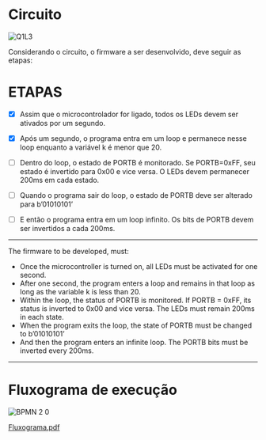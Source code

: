 # Circuito

![Q1L3](https://user-images.githubusercontent.com/67662041/87201486-0ec78200-c2d5-11ea-9fd6-baa32a44ce8a.png)


Considerando o circuito, o firmware a ser desenvolvido, deve seguir as etapas: 

# ETAPAS

- [x] Assim que o microcontrolador for ligado, todos os LEDs devem ser ativados por um segundo.

- [x] Após um segundo, o programa entra em um loop e permanece nesse loop enquanto a variável k é menor que 20.

- [ ] Dentro do loop, o estado de PORTB é monitorado. Se PORTB=0xFF, seu estado é invertido para 0x00 e vice versa. O LEDs devem permanecer 200ms em cada estado.

- [ ] Quando o programa sair do loop, o estado de PORTB deve ser alterado para b’01010101’

- [ ] E então o programa entra em um loop infinito. Os bits de PORTB devem ser invertidos a cada 200ms. 

---
The firmware to be developed, must:

* Once the microcontroller is turned on, all LEDs must be activated for one second.
* After one second, the program enters a loop and remains in that loop as long as the variable k is less than 20.
* Within the loop, the status of PORTB is monitored. If PORTB = 0xFF, its status is inverted to 0x00 and vice versa. The LEDs must remain 200ms in each state.
* When the program exits the loop, the state of PORTB must be changed to b’01010101’
* And then the program enters an infinite loop. The PORTB bits must be inverted every 200ms.
---

# Fluxograma de execução

![BPMN 2 0](https://user-images.githubusercontent.com/67662041/87200602-47665c00-c2d3-11ea-85e3-693d2079ac89.png)

[Fluxograma.pdf](https://github.com/simpleCod3r/PIC16F887-EXs/files/4905232/Fluxograma.pdf)
